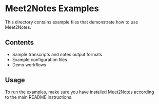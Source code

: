 # Meet2Notes Examples

This directory contains example files that demonstrate how to use Meet2Notes.

## Contents

- Sample transcripts and notes output formats
- Example configuration files
- Demo workflows

## Usage

To run the examples, make sure you have installed Meet2Notes according to the main README instructions. 